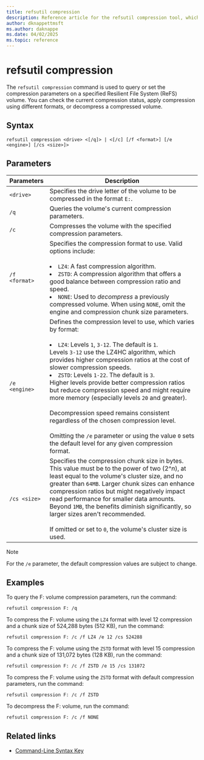 ```yaml
---
title: refsutil compression
description: Reference article for the refsutil compression tool, which queries or modifies compression settings on a Resilient File System (ReFS) volume in Windows.
author: dknappettmsft
ms.author: daknappe
ms.date: 04/02/2025
ms.topic: reference
---
```


# refsutil compression

The `refsutil compression` command is used to query or set the compression parameters on a specified Resilient File System (ReFS) volume. You can check the current compression status, apply compression using different formats, or decompress a compressed volume.

## Syntax

```
refsutil compression <drive> <[/q]> | <[/c] [/f <format>] [/e <engine>] [/cs <size>]>
```

## Parameters

| Parameters | Description |
|--|--|
| `<drive>` | Specifies the drive letter of the volume to be compressed in the format `E:`. |
| `/q` | Queries the volume's current compression parameters. |
| `/c` | Compresses the volume with the specified compression parameters. |
| `/f <format>` | Specifies the compression format to use. Valid options include:<br><br> <li>`LZ4`: A fast compression algorithm. <li> `ZSTD`: A compression algorithm that offers a good balance between compression ratio and speed. <li> `NONE`: Used to *decompress* a previously compressed volume. When using `NONE`, omit the engine and compression chunk size parameters.</li> |
| `/e <engine>` | Defines the compression level to use, which varies by format:<br><br> <li> `LZ4`: Levels `1`, `3-12`. The default is `1`. <br>Levels `3-12` use the LZ4HC algorithm, which provides higher compression ratios at the cost of slower compression speeds. <br><li> `ZSTD`: Levels `1-22`. The default is `3`. <br>Higher levels provide better compression ratios but reduce compression speed and might require more memory (especially levels `20` and greater). <br><br>Decompression speed remains consistent regardless of the chosen compression level.</li><br> Omitting the `/e` parameter or using the value `0` sets the default level for any given compression format. |
| `/cs <size>` | Specifies the compression chunk size in bytes. This value must be to the power of two (2^*n*), at least equal to the volume's cluster size, and no greater than `64MB`. Larger chunk sizes can enhance compression ratios but might negatively impact read performance for smaller data amounts. Beyond `1MB`, the benefits diminish significantly, so larger sizes aren't recommended.<br><br> If omitted or set to `0`, the volume's cluster size is used. |

> [!NOTE]
> For the `/e` parameter, the default compression values are subject to change.

## Examples

To query the F: volume compression parameters, run the command:

```
refsutil compression F: /q
```

To compress the F: volume using the `LZ4` format with level 12 compression and a chunk size of 524,288 bytes (512 KB), run the command:

```
refsutil compression F: /c /f LZ4 /e 12 /cs 524288
```

To compress the F: volume using the `ZSTD` format with level 15 compression and a chunk size of 131,072 bytes (128 KB), run the command:

```
refsutil compression F: /c /f ZSTD /e 15 /cs 131072
```

To compress the F: volume using the `ZSTD` format with default compression parameters, run the command:

```
refsutil compression F: /c /f ZSTD
```

To decompress the F: volume, run the command:

```
refsutil compression F: /c /f NONE
```

## Related links

- [Command-Line Syntax Key](command-line-syntax-key.md)
